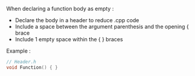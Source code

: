 When declaring a function body as empty :
- Declare the body in a header to reduce .cpp code
- Include a space between the argument parenthesis and the opening { brace
- Include 1 empty space within the { } braces

Example :
``` cpp
// Header.h
void Function() { }
```